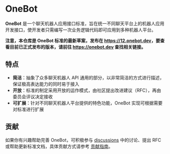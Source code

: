 # OneBot

**OneBot** 是一个聊天机器人应用接口标准，旨在统一不同聊天平台上的机器人应用开发接口，使开发者只需编写一次业务逻辑代码即可应用到多种机器人平台。

**注意，本仓库是 OneBot 标准的最新草案，发布在 <https://12.onebot.dev>，要查看目前已正式发布的版本，请前往 <https://onebot.dev> 查找相关链接。**

## 特点

- **简洁**：抽象了众多聊天机器人 API 通用的部分，以非常简洁的方式进行描述，保证极高表达能力的同时易于接入
- **开放**：标准的制定采用开放的运作模式，由社区提出改进建议（RFC），再由委员会评议决定接收
- **可扩展**：针对不同聊天机器人平台提供的特色功能，OneBot 实现可根据需要对标准进行扩展

## 贡献

如果你有兴趣帮助完善 OneBot，可积极参与 [discussions](https://github.com/botuniverse/onebot/discussions) 中的讨论、提出 RFC 或帮助更新标准文档，具体贡献方式请参考 [贡献指南](https://github.com/botuniverse/onebot/blob/master/CONTRIBUTING.md)。
